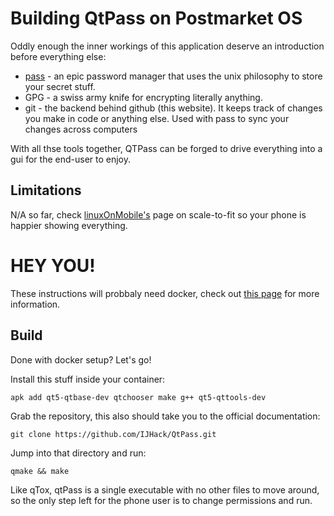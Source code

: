# Building QtPass on Postmarket OS

Oddly enough the inner workings of this application deserve an introduction before everything else:

* [pass](https://passwordstore.org) - an epic password manager that uses the unix philosophy to store your secret stuff.
* GPG - a swiss army knife for encrypting literally anything.
* git - the backend behind github (this website). It keeps track of changes you make in code or anything else. Used with pass to sync your changes across computers

With all thse tools together, QTPass can be forged to drive everything into a gui for the end-user to enjoy.

## Limitations

N/A so far, check [linuxOnMobile's](https://linmob.net/2020/07/27/pinephone-daily-driver-challenge-part2-flatpak-and-scaling-in-phosh.html) page on scale-to-fit so your phone is happier showing everything.

# HEY YOU!

These instructions will probbaly need docker, check out [this page](./dockerSetup.md) for more information.

## Build

Done with docker setup? Let's go!

Install this stuff inside your container:

`apk add qt5-qtbase-dev qtchooser make g++ qt5-qttools-dev`

Grab the repository, this also should take you to the official documentation:

`git clone https://github.com/IJHack/QtPass.git`

Jump into that directory and run:

`qmake && make`

Like qTox, qtPass is a single executable with no other files to move around, so the only step left for the phone user is to change permissions and run.
